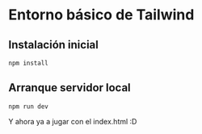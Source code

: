 # Entorno básico de Tailwind

## Instalación inicial

    npm install

## Arranque servidor local

    npm run dev

Y ahora ya a jugar con el index.html :D